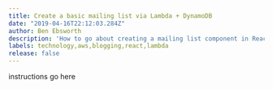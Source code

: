 ```yaml
---
title: Create a basic mailing list via Lambda + DynamoDB 
date: "2019-04-16T22:12:03.284Z"
author: Ben Ebsworth
description: 'How to go about creating a mailing list component in React and storing emails in S3/DynamoDB'
labels: technology,aws,blogging,react,lambda
release: false
---
```


instructions go here